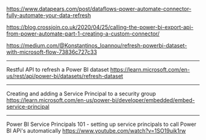 https://www.datapears.com/post/dataflows-power-automate-connector-fully-automate-your-data-refresh

https://blog.crossjoin.co.uk/2020/04/25/calling-the-power-bi-export-api-from-power-automate-part-1-creating-a-custom-connector/

https://medium.com/@Konstantinos_Ioannou/refresh-powerbi-dataset-with-microsoft-flow-73836c727c33

---
Restful API to refresh a Power BI dataset
https://learn.microsoft.com/en-us/rest/api/power-bi/datasets/refresh-dataset

---
Creating and adding a Service Principal to a security group
https://learn.microsoft.com/en-us/power-bi/developer/embedded/embed-service-principal

---
Power BI Service Principals 101 - setting up service principals to call Power BI APi's automatically
https://www.youtube.com/watch?v=1SO19uik1rw


